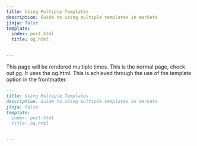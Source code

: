 ```yaml
---
title: Using Multiple Templates
description: Guide to using multiple templates in markata
jinja: false
template:
  index: post.html
  title: og.html


---
```


This page will be rendered multiple times.  This is the normal page, check
out [og](./og). It uses the og.html.  This is achieved through the use of the
template option in the frontmatter.

``` md
---
title: Using Multiple Templates
description: Guide to using multiple templates in markata
jinja: false
template:
  index: post.html
  title: og.html


---
```
